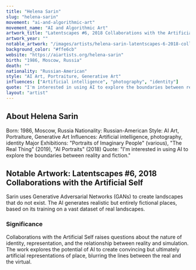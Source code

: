 ```yaml
---
title: "Helena Sarin"
slug: "helena-sarin"
movement: "ai-and-algorithmic-art"
movement_name: "AI and Algorithmic Art"
artwork_title: "Latentscapes #6, 2018 Collaborations with the Artificial Self"
artwork_year: ""
notable_artwork: "/images/artists/helena-sarin-latentscapes-6-2018-collaborations-with-the-artifi.png"
background_color: "#ffe6cb"
website: "https://aiartists.org/helena-sarin"
birth: "1986, Moscow, Russia"
death: ""
nationality: "Russian-American"
style: "AI Art, Portraiture, Generative Art"
influences: ["Artificial intelligence", "photography", "identity"]
quote: "I'm interested in using AI to explore the boundaries between reality and fiction."
layout: "artist"
---
```


## About Helena Sarin

Born: 1986, Moscow, Russia Nationality: Russian-American Style: AI Art, Portraiture, Generative Art Influences: Artificial intelligence, photography, identity Major Exhibitions: "Portraits of Imaginary People" (various), "The Real Thing" (2019), "AI Portraits" (2018) Quote: "I'm interested in using AI to explore the boundaries between reality and fiction."

## Notable Artwork: Latentscapes #6, 2018 Collaborations with the Artificial Self

Sarin uses Generative Adversarial Networks (GANs) to create landscapes that do not exist. The AI generates realistic but entirely fictional places, based on its training on a vast dataset of real landscapes.

### Significance

Collaborations with the Artificial Self raises questions about the nature of identity, representation, and the relationship between reality and simulation. The work explores the potential of AI to create convincing but ultimately artificial representations of place, blurring the lines between the real and the virtual.
